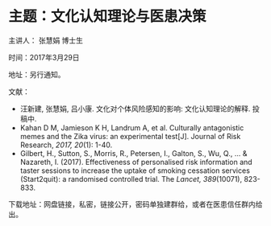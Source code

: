 
# 主题：文化认知理论与医患决策

主讲人： 张慧娟  博士生

时间：2017年3月29日

地址：另行通知。

文献：

* 汪新建, 张慧娟, 吕小康. 文化对个体风险感知的影响: 文化认知理论的解释. 投稿中.
* Kahan D M, Jamieson K H, Landrum A, et al. Culturally antagonistic memes and the Zika virus: an experimental test[J]. Journal of Risk Research, *2017, 20*(1): 1-40.
* Gilbert, H., Sutton, S., Morris, R., Petersen, I., Galton, S., Wu, Q., ... & Nazareth, I. (2017). Effectiveness of personalised risk information and taster sessions to increase the uptake of smoking cessation services (Start2quit): a randomised controlled trial. The *Lancet, 389*(10071), 823-833.

下载地址：网盘链接，私密，链接公开，密码单独建群给，或者在医患信任群内给出。



